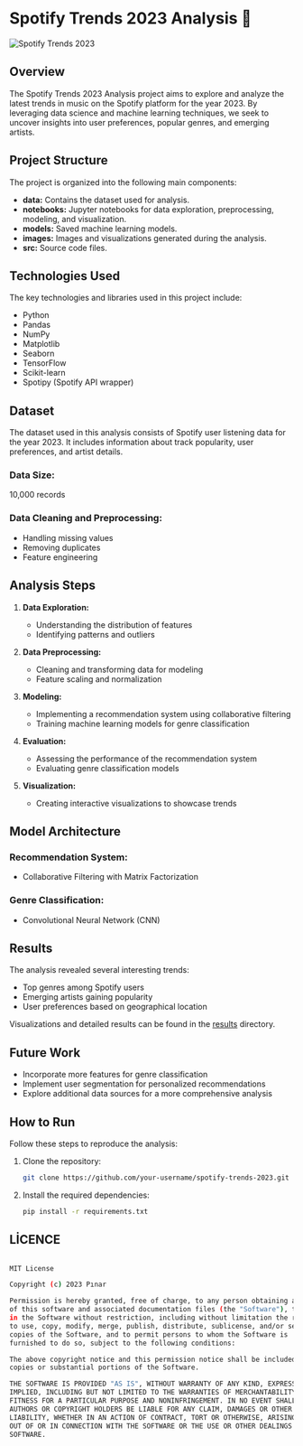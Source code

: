 # Spotify Trends 2023 Analysis 🎵

![Spotify Trends 2023](https://martech.org/wp-content/uploads/2017/09/spotify-logo-1920x1080.jpg)

## Overview

The Spotify Trends 2023 Analysis project aims to explore and analyze the latest trends in music on the Spotify platform for the year 2023. By leveraging data science and machine learning techniques, we seek to uncover insights into user preferences, popular genres, and emerging artists.

## Project Structure

The project is organized into the following main components:

- **data:** Contains the dataset used for analysis.
- **notebooks:** Jupyter notebooks for data exploration, preprocessing, modeling, and visualization.
- **models:** Saved machine learning models.
- **images:** Images and visualizations generated during the analysis.
- **src:** Source code files.

## Technologies Used

The key technologies and libraries used in this project include:

- Python
- Pandas
- NumPy
- Matplotlib
- Seaborn
- TensorFlow
- Scikit-learn
- Spotipy (Spotify API wrapper)

## Dataset

The dataset used in this analysis consists of Spotify user listening data for the year 2023. It includes information about track popularity, user preferences, and artist details.

### Data Size:

10,000 records

### Data Cleaning and Preprocessing:

- Handling missing values
- Removing duplicates
- Feature engineering

## Analysis Steps

1. **Data Exploration:**
   - Understanding the distribution of features
   - Identifying patterns and outliers

2. **Data Preprocessing:**
   - Cleaning and transforming data for modeling
   - Feature scaling and normalization

3. **Modeling:**
   - Implementing a recommendation system using collaborative filtering
   - Training machine learning models for genre classification

4. **Evaluation:**
   - Assessing the performance of the recommendation system
   - Evaluating genre classification models

5. **Visualization:**
   - Creating interactive visualizations to showcase trends

## Model Architecture

### Recommendation System:

- Collaborative Filtering with Matrix Factorization

### Genre Classification:

- Convolutional Neural Network (CNN)

## Results

The analysis revealed several interesting trends:

- Top genres among Spotify users
- Emerging artists gaining popularity
- User preferences based on geographical location

Visualizations and detailed results can be found in the [results](/images/results) directory.

## Future Work

- Incorporate more features for genre classification
- Implement user segmentation for personalized recommendations
- Explore additional data sources for a more comprehensive analysis

## How to Run

Follow these steps to reproduce the analysis:

1. Clone the repository:

   ```bash
   git clone https://github.com/your-username/spotify-trends-2023.git
   
2. Install the required dependencies:
   
   ```bash
   pip install -r requirements.txt

## LİCENCE

   ```bash
   
   MIT License

Copyright (c) 2023 Pınar

Permission is hereby granted, free of charge, to any person obtaining a copy
of this software and associated documentation files (the "Software"), to deal
in the Software without restriction, including without limitation the rights
to use, copy, modify, merge, publish, distribute, sublicense, and/or sell
copies of the Software, and to permit persons to whom the Software is
furnished to do so, subject to the following conditions:

The above copyright notice and this permission notice shall be included in all
copies or substantial portions of the Software.

THE SOFTWARE IS PROVIDED "AS IS", WITHOUT WARRANTY OF ANY KIND, EXPRESS OR
IMPLIED, INCLUDING BUT NOT LIMITED TO THE WARRANTIES OF MERCHANTABILITY,
FITNESS FOR A PARTICULAR PURPOSE AND NONINFRINGEMENT. IN NO EVENT SHALL THE
AUTHORS OR COPYRIGHT HOLDERS BE LIABLE FOR ANY CLAIM, DAMAGES OR OTHER
LIABILITY, WHETHER IN AN ACTION OF CONTRACT, TORT OR OTHERWISE, ARISING FROM,
OUT OF OR IN CONNECTION WITH THE SOFTWARE OR THE USE OR OTHER DEALINGS IN THE
SOFTWARE.
